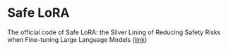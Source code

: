 # Safe LoRA
The official code of Safe LoRA: the Silver Lining of Reducing Safety Risks when Fine-tuning Large Language Models ([link](https://arxiv.org/abs/2405.16833))
